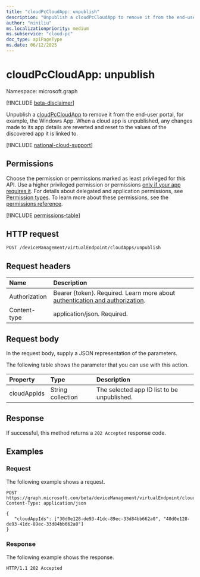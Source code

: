 ```yaml
---
title: "cloudPcCloudApp: unpublish"
description: "Unpublish a cloudPcCloudApp to remove it from the end-user portal, for example, the Windows App."
author: "niniliu"
ms.localizationpriority: medium
ms.subservice: "cloud-pc"
doc_type: apiPageType
ms.date: 06/12/2025
---
```


# cloudPcCloudApp: unpublish

Namespace: microsoft.graph

[!INCLUDE [beta-disclaimer](../../includes/beta-disclaimer.md)]

Unpublish a [cloudPcCloudApp](../resources/cloudpccloudapp.md) to remove it from the end-user portal, for example, the Windows App. When a cloud app is unpublished, any changes made to its app details are reverted and reset to the values of the discovered app it is linked to.

[!INCLUDE [national-cloud-support](../../includes/global-us.md)]

## Permissions

Choose the permission or permissions marked as least privileged for this API. Use a higher privileged permission or permissions [only if your app requires it](/graph/permissions-overview#best-practices-for-using-microsoft-graph-permissions). For details about delegated and application permissions, see [Permission types](/graph/permissions-overview#permission-types). To learn more about these permissions, see the [permissions reference](/graph/permissions-reference).

<!-- { "blockType": "permissions", "name": "cloudpccloudapp_unpublish" } -->
[!INCLUDE [permissions-table](../includes/permissions/cloudpccloudapp-unpublish-permissions.md)]

## HTTP request

<!-- {
  "blockType": "ignored"
}
-->

``` http
POST /deviceManagement/virtualEndpoint/cloudApps/unpublish
```

## Request headers

| Name          | Description               |
| :------------ | :------------------------ |
|Authorization|Bearer {token}. Required. Learn more about [authentication and authorization](/graph/auth/auth-concepts).|
| Content-type | application/json. Required.|

## Request body

In the request body, supply a JSON representation of the parameters.

The following table shows the parameter that you can use with this action.

|Property|Type|Description|
|:---|:---|:---|
|cloudAppIds|String collection|The selected app ID list to be unpublished.|

## Response

If successful, this method returns a `202 Accepted` response code.

## Examples

### Request

The following example shows a request.

<!-- {
  "blockType": "request",
  "name": "unpublish_cloudpccloudapp"
}
-->
``` http
POST https://graph.microsoft.com/beta/deviceManagement/virtualEndpoint/cloudApps/unpublish
Content-Type: application/json

{
   "cloudAppIds": ["30d0e128-de93-41dc-89ec-33d84bb662a0", "40d0e128-de93-41dc-89ec-33d84bb662a0"]
}
```

### Response

The following example shows the response.

<!-- {
  "blockType": "response",
  "truncated": true
}
-->
``` http
HTTP/1.1 202 Accepted
```
